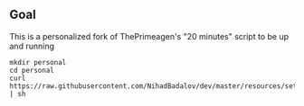 ## Goal
This is a personalized fork of ThePrimeagen's "20 minutes" script to be up and running

```
mkdir personal
cd personal
curl https://raw.githubusercontent.com/NihadBadalov/dev/master/resources/setup | sh
```
